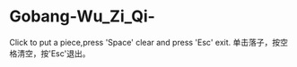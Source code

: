 # Gobang-Wu_Zi_Qi-
Click to put a piece,press 'Space' clear and press 'Esc' exit.
单击落子，按空格清空，按'Esc'退出。

